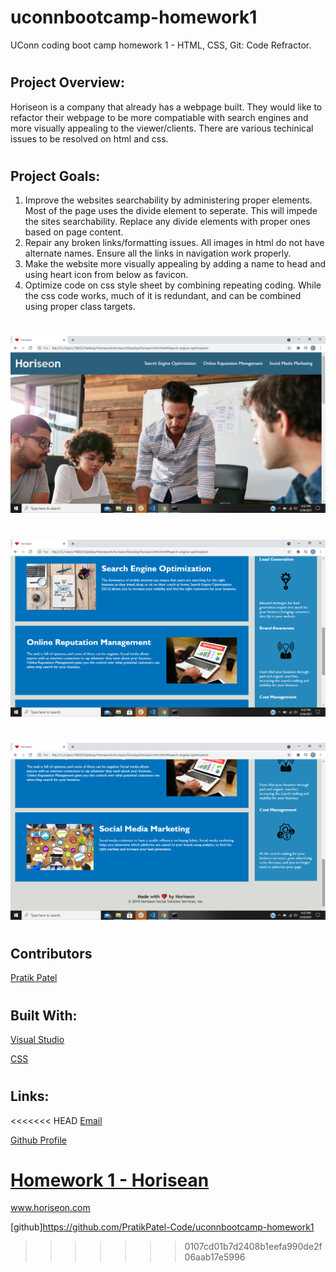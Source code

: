 # uconnbootcamp-homework1
UConn coding boot camp homework 1 -  HTML, CSS, Git: Code Refractor.

# 
## Project Overview:
Horiseon is a company that already has a webpage built.  They would like to refactor their webpage to be more compatiable with search engines and more visually appealing to the viewer/clients.  There are various techinical issues to be resolved on html and css.
 
#
## Project Goals:
1. Improve the websites searchability by administering proper elements.  Most of the page uses the divide element to seperate.  This will impede the sites searchability.  Replace any divide elements with proper ones based on page content.   
2. Repair any broken links/formatting issues.  All images in html do not have alternate names.  Ensure all the links in navigation work properly. 
3. Make the website more visually appealing by adding a name to head and using heart icon from below as favicon.
4. Optimize code on css style sheet by combining repeating coding.  While the css code works, much of it is redundant, and can be combined using proper class targets. 

# 
![Screenshot 1](assets/images/screenshot1.png)
# 
![Screenshot 2](assets/images/screenshot2.png)
# 
![Screenshot 3](assets/images/screenshot3.png)
# 

## Contributors
[Pratik Patel](https://github.com/PratikPatel-Code/)

# 
## Built With:
[Visual Studio](https://visualstudio.microsoft.com/)

[CSS](https://www.w3.org/TR/CSS/#css)



# 
## Links:
<<<<<<< HEAD
[Email](pratikpatel_85@yahoo.com)

[Github Profile](https://github.com/PratikPatel-Code/)

[Homework 1 - Horisean](https://pratikpatel-code.github.io/uconnbootcamp-homework1/)
=======
www.horiseon.com


[github]https://github.com/PratikPatel-Code/uconnbootcamp-homework1
>>>>>>> 0107cd01b7d2408b1eefa990de2f06aab17e5996



